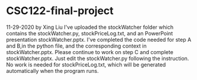 # CSC122-final-project

11-29-2020 by Xing Liu
I've uploaded the stockWatcher folder which contains the stockWatcher.py, stockPriceLog.txt, and an PowerPoint presentation stockWatcher.pptx.
I've completed the code needed for step A and B,in the python file, and the corresponding context in stockWatcher.pptx.
Please continue to work on step C and complete stockWatcher.pptx.
Just edit the stockWatcher.py following the instruction. No work is needed for stockPriceLog.txt, which will be generated automatically when the program runs.
